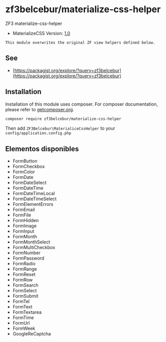 # zf3belcebur/materialize-css-helper
ZF3 materialize-css-helper

- MaterializeCSS Version: [1.0](https://materializecss.com)

`This module overwrites the original ZF view helpers defined below.`

## See
- [https://packagist.org/explore/?query=zf3belcebur](https://packagist.org/explore/?query=zf3belcebur)

## Installation

Installation of this module uses composer. For composer documentation, please refer to
[getcomposer.org](http://getcomposer.org/).

```sh
composer require zf3belcebur/materialize-css-helper
```

Then add `ZF3Belcebur\MaterialiceCssHelper` to your `config/application.config.php`


## Elementos disponibles
- FormButton
- FormCheckbox
- FormColor
- FormDate
- FormDateSelect
- FormDateTime
- FormDateTimeLocal
- FormDateTimeSelect
- FormElementErrors
- FormEmail
- FormFile
- FormHidden
- FormImage
- FormInput
- FormMonth
- FormMonthSelect
- FormMultiCheckbox
- FormNumber
- FormPassword
- FormRadio
- FormRange
- FormReset
- FormRow
- FormSearch
- FormSelect
- FormSubmit
- FormTel
- FormText
- FormTextarea
- FormTime
- FormUrl
- FormWeek
- GoogleReCaptcha
